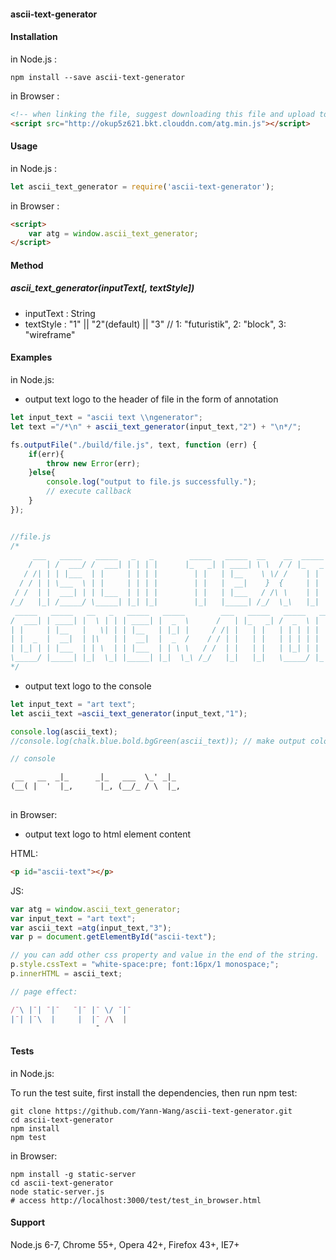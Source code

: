 #### ascii-text-generator

#### Installation
in Node.js :
```shell
npm install --save ascii-text-generator

```
in Browser :
```html
<!-- when linking the file, suggest downloading this file and upload to your own cdn. -->
<script src="http://okup5z621.bkt.clouddn.com/atg.min.js"></script>
```

#### Usage
in Node.js :
```javascript
let ascii_text_generator = require('ascii-text-generator');

```
in Browser :
```html
<script>
    var atg = window.ascii_text_generator;
</script>
```

#### Method

##### ascii_text_generator(inputText[, textStyle])
- inputText : String 
- textStyle : "1" || "2"(default) || "3" // 1: "futuristik", 2: "block", 3: "wireframe"


#### Examples
in Node.js:
- output text logo to the header of file in the form of annotation
```javascript
let input_text = "ascii text \\ngenerator";
let text ="/*\n" + ascii_text_generator(input_text,"2") + "\n*/";

fs.outputFile("./build/file.js", text, function (err) {
    if(err){
        throw new Error(err);
    }else{
        console.log("output to file.js successfully.");
        // execute callback
    }
});


//file.js
/*
     ___   _____   _____   _   _        _____   _____  __    __  _____       
    /   | /  ___/ /  ___| | | | |      |_   _| | ____| \ \  / / |_   _|      
   / /| | | |___  | |     | | | |        | |   | |__    \ \/ /    | |        
  / / | | \___  \ | |     | | | |        | |   |  __|    }  {     | |        
 / /  | |  ___| | | |___  | | | |        | |   | |___   / /\ \    | |        
/_/   |_| /_____/ \_____| |_| |_|        |_|   |_____| /_/  \_\   |_|        
 _____   _____   __   _   _____   _____        ___   _____   _____   _____   
/  ___| | ____| |  \ | | | ____| |  _  \      /   | |_   _| /  _  \ |  _  \  
| |     | |__   |   \| | | |__   | |_| |     / /| |   | |   | | | | | |_| |  
| |  _  |  __|  | |\   | |  __|  |  _  /    / / | |   | |   | | | | |  _  /  
| |_| | | |___  | | \  | | |___  | | \ \   / /  | |   | |   | |_| | | | \ \  
\_____/ |_____| |_|  \_| |_____| |_|  \_\ /_/   |_|   |_|   \_____/ |_|  \_\ 
*/

```

- output text logo to the console
```javascript
let input_text = "art text";
let ascii_text =ascii_text_generator(input_text,"1");

console.log(ascii_text);
//console.log(chalk.blue.bold.bgGreen(ascii_text)); // make output colorful by using chalk module

// console
```

```html
 __   __  _|_      _|_   ___  \_' _|_  
(__( |  '  |_,      |_, (__/_ / \  |_, 
                                       
```


in Browser:
- output text logo to html element content

HTML:
```html
<p id="ascii-text"></p>
```
JS:
```javascript
var atg = window.ascii_text_generator;
var input_text = "art text";
var ascii_text =atg(input_text,"3");
var p = document.getElementById("ascii-text");

// you can add other css property and value in the end of the string.
p.style.cssText = "white-space:pre; font:16px/1 monospace;";  
p.innerHTML = ascii_text;

// page effect:

/¯\ |¯| ¯|¯   ¯|¯ |¯ \/ ¯|¯ 
|¯| |¯\  |     |  |¯ /\  |  
                   ¯       

```


#### Tests
in Node.js:

To run the test suite, first install the dependencies, then run npm test:
```shell
git clone https://github.com/Yann-Wang/ascii-text-generator.git
cd ascii-text-generator
npm install
npm test

```
in Browser:
```shell
npm install -g static-server
cd ascii-text-generator
node static-server.js
# access http://localhost:3000/test/test_in_browser.html

```

#### Support
Node.js 6-7, Chrome 55+, Opera 42+, Firefox 43+, IE7+